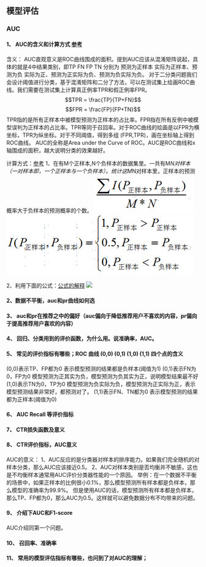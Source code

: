 ## 模型评估

### AUC
#### 1、 AUC的含义和计算方式 [参考](https://blog.csdn.net/luo3300612/article/details/80367901)
含义：
AUC直观意义是ROC曲线围成的面积。提到AUC应该从混淆矩阵说起，具体的就是4中结果类别，即TP FN FP TN 分别为 预测为正样本 实际为正样本、预测为负 实际为正、预测为正实际为负、预测为负实际为负。
对于二分类问题我们会设计阈值进行分类，基于混淆矩阵和二分了方法，可以在测试集上绘画ROC曲线。我们需要在测试集上计算真正例率TPR和假正例率FPR。
$$TPR = \frac{TP}{TP+FN}$$
$$FPR = \frac{FP}{FP+TN}$$
TPR指的是所有正样本中被模型预测为正样本的占比率。FPR指在所有反例中被模型误判为正样本的占比率。TPR等同于召回率。对于ROC曲线的绘画是以FPR为横坐标，TPR为纵坐标。对于不同阈值，得到多组
(FPR,TPR)，画在坐标轴上得到ROC曲线。
AUC的全称是Area under the Curve of ROC。AUC是ROC曲线和x轴围成的面积，越大说明分类的效果越好。

计算方式：[参考](https://blog.csdn.net/qq_22238533/article/details/78666436)
1、在有M个正样本,N个负样本的数据集里。一共有M*N对样本（一对样本即，一个正样本与一个负样本）。统计这M*N对样本里，正样本的预测概率大于负样本的预测概率的个数。
![](./img/auc1.png)
![](./img/auc2.png)

2、利用下面的公式：[公式的解释](https://blog.csdn.net/pzy20062141/article/details/48711355)
![](./img/auc3.png)

#### 2、数据不平衡，auc和pr曲线如何选
#### 3、 auc和pr在推荐之中的偏好（auc偏向于降低推荐用户不喜欢的内容，pr偏向于提高推荐用户喜欢的内容）
#### 4、 回归、分类用到的评价函数，为什么用。说准确率，AUC。
#### 5、 常见的评价指标有哪些；ROC 曲线 (0,0) (0,1) (1,0) (1,1) 四个点的含义
(0,0)表示TP、FP都为0 表示模型预测的结果都是负样本(阈值为1)
(0,1)表示FN为0，FP为0 模型预测为正其实为负，模型预测为负其实为正，说明模型结果最不好
(1,0)表示TN为0，TP为0 模型预测为负实际为负，模型预测为正实际为正，表示模型预测结果非常好，都预测对了。
(1,1)表示FN、TN都为0 表示模型预测的结果都为正样本(阈值为0)

#### 6、 AUC Recall 等评价指标
#### 7、 CTR损失函数及意义
#### 8、 CTR评价指标，AUC意义
AUC的意义：
1、AUC反应的是分类器对样本的排序能力。如果我们完全随机的对样本分类，那么AUC应该接近0.5。
2、AUC对样本类别是否均衡并不敏感，这也是不均衡样本通常用AUC评价分类器性能的一个原因。
举例：在一个数据不平衡的场景中，如果正样本的比例很小0.1%，那么模型预测所有样本都是负样本，那么模型的准确率为99.9%。
但是使用AUC的话，模型预测所有样本都是负样本，那么TP、FP都为0，那么AUC为0.5。这样就可以避免数据分布不均带来的问题。

#### 9、 介绍下AUC和F1-score
AUC介绍同第一个问题。

#### 10、 召回率、准确率

#### 11、 常用的模型评估指标有哪些，也问到了对AUC的理解；



